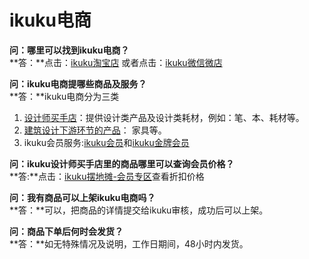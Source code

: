 # ikuku电商


**问：哪里可以找到ikuku电商？**  
**答：**点击：[ikuku淘宝店](https://shop130496019.taobao.com/) 或者点击：[ikuku微信微店](http://mp.weixin.qq.com/bizmall/mallshelf?t=mall/list&biz=MjM5OTAxMDE2MA==&shelf_id=1&showwxpaytitle=1&scene=1&pass_ticket=eNVNbJGCmTjtOURVx3E3w7qJlgI6SpwfA1jiC4nxW2EIS3ikD2eJ9XjZhI%2BSzt8a)  
  
**问：ikuku电商提哪些商品及服务？**  
**答：**ikuku电商分为三类  
1. [设计师买手店](https://shop130496019.taobao.com/category-1165074320.htm?spm=2013.1.w5002-12194298908.3.PrddCS&search=y&catName=%C9%E8%BC%C6%CA%A6%C2%F2%CA%D6)：提供设计类产品及设计类耗材，例如：笔、本、耗材等。
2. [建筑设计下游环节的产品](shop-4.md)： 家具等。   
3. ikuku会员服务:[ikuku会员](https://item.taobao.com/item.htm?spm=a1z10.5-c.w4002-12194298920.10.LLJ4QR&id=525157917386)和[ikuku金牌会员](https://item.taobao.com/item.htm?spm=a1z10.5-c.w4002-12194298920.10.Wo15kp&id=525172760239)  
  
**问：ikuku设计师买手店里的商品哪里可以查询会员价格？**  
**答:**点击：[ikuku摆地摊-会员专区](http://www.ikuku.cn/ucenter.php?action=shop)查看折扣价格  
  
**问：我有商品可以上架ikuku电商吗？**  
**答：**可以，把商品的详情提交给ikuku审核，成功后可以上架。  
  
**问：商品下单后何时会发货？**  
**答：**如无特殊情况及说明，工作日期间，48小时内发货。  
  
